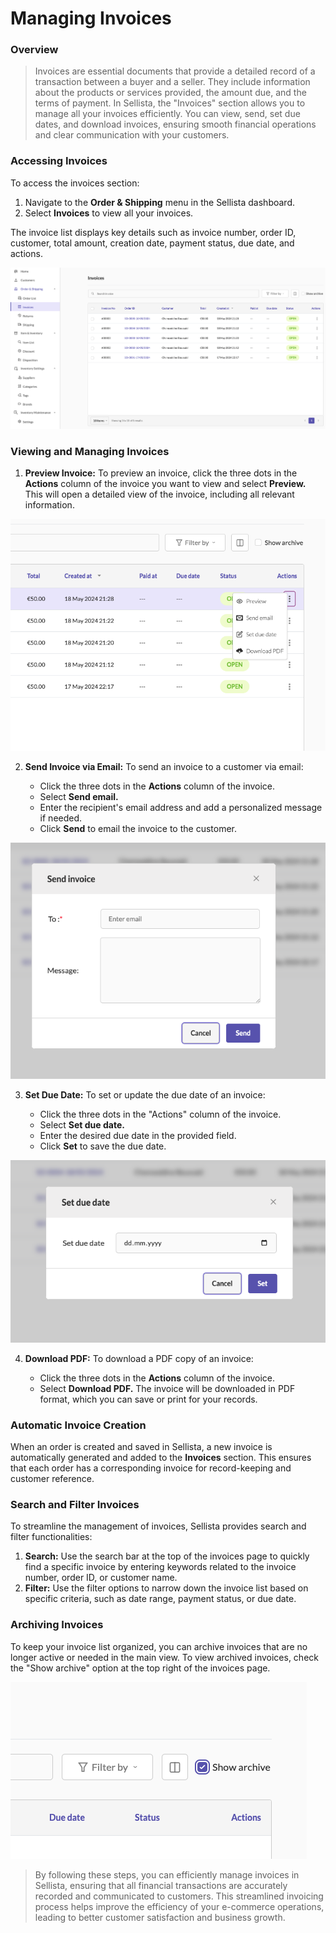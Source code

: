 # Managing Invoices

### Overview

> Invoices are essential documents that provide a detailed record of a transaction between a buyer and a seller. They include information about the products or services provided, the amount due, and the terms of payment. In Sellista, the "Invoices" section allows you to manage all your invoices efficiently. You can view, send, set due dates, and download invoices, ensuring smooth financial operations and clear communication with your customers.

### Accessing Invoices

To access the invoices section:

1. Navigate to the **Order & Shipping** menu in the Sellista dashboard.
2. Select **Invoices** to view all your invoices.

The invoice list displays key details such as invoice number, order ID, customer, total amount, creation date, payment status, due date, and actions.

![alt text](image-16.png)

### Viewing and Managing Invoices

1. **Preview Invoice:** To preview an invoice, click the three dots in the **Actions** column of the invoice you want to view and select **Preview.** This will open a detailed view of the invoice, including all relevant information.

![alt text](image-17.png)

2. **Send Invoice via Email:** To send an invoice to a customer via email:

    - Click the three dots in the **Actions** column of the invoice.
    - Select **Send email.**
    - Enter the recipient's email address and add a personalized message if needed.
    - Click **Send** to email the invoice to the customer.

![alt text](image-18.png)

3. **Set Due Date:** To set or update the due date of an invoice:

    - Click the three dots in the "Actions" column of the invoice.
    - Select **Set due date.**
    - Enter the desired due date in the provided field.
    - Click **Set** to save the due date.

![alt text](image-19.png)

4. **Download PDF:** To download a PDF copy of an invoice:

    - Click the three dots in the **Actions** column of the invoice.
    - Select **Download PDF.** The invoice will be downloaded in PDF format, which you can save or print for your records.

### Automatic Invoice Creation

When an order is created and saved in Sellista, a new invoice is automatically generated and added to the **Invoices** section. This ensures that each order has a corresponding invoice for record-keeping and customer reference.

### Search and Filter Invoices

To streamline the management of invoices, Sellista provides search and filter functionalities:

1. **Search:** Use the search bar at the top of the invoices page to quickly find a specific invoice by entering keywords related to the invoice number, order ID, or customer name.
2. **Filter:** Use the filter options to narrow down the invoice list based on specific criteria, such as date range, payment status, or due date.

### Archiving Invoices

To keep your invoice list organized, you can archive invoices that are no longer active or needed in the main view. To view archived invoices, check the "Show archive" option at the top right of the invoices page.

![alt text](image-20.png)

> By following these steps, you can efficiently manage invoices in Sellista, ensuring that all financial transactions are accurately recorded and communicated to customers. This streamlined invoicing process helps improve the efficiency of your e-commerce operations, leading to better customer satisfaction and business growth.